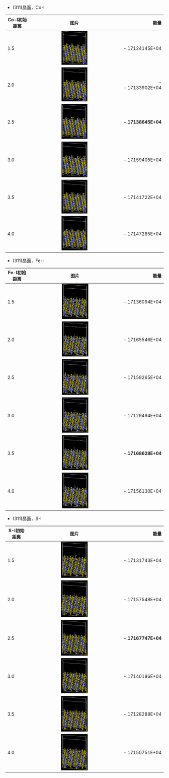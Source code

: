 - (311)晶面，Co-I 

|Co-I初始距离 |图片| 能量 |
| - | :-: |-: | 
|1.5 | <img src="https://github.com/pincher-chen/surface-adsporption/blob/master/opt_picture/311-co-1.5.png" width="30%" /> | -.17124145E+04 |
|2.0 | <img src="https://github.com/pincher-chen/surface-adsporption/blob/master/opt_picture/311-co-2.0.png" width="30%" /> | --.17133902E+04 |
|2.5 |<img src="https://github.com/pincher-chen/surface-adsporption/blob/master/opt_picture/311-co-2.5.png" width="30%" /> | **-.17138645E+04** |
|3.0 | <img src="https://github.com/pincher-chen/surface-adsporption/blob/master/opt_picture/311-co-3.0.png" width="30%" /> | -.17159405E+04 | 
|3.5 | <img src="https://github.com/pincher-chen/surface-adsporption/blob/master/opt_picture/311-co-3.5.png" width="30%" /> | -.17141722E+04 |
|4.0 | <img src="https://github.com/pincher-chen/surface-adsporption/blob/master/opt_picture/311-co-4.0.png" width="30%" /> | -.17147285E+04 |

- (311)晶面，Fe-I 

|Fe-I初始距离 |图片| 能量 |
| - | :-: |-: | 
|1.5 | <img src="https://github.com/pincher-chen/surface-adsporption/blob/master/opt_picture/311-fe-1.5.png" width="30%" /> |  -.17136094E+04 |
|2.0 | <img src="https://github.com/pincher-chen/surface-adsporption/blob/master/opt_picture/311-fe-2.0.png" width="30%" /> |  -.17165546E+04 |
|2.5 |<img src="https://github.com/pincher-chen/surface-adsporption/blob/master/opt_picture/311-fe-2.5.png" width="30%" /> |  -.17159265E+04 |
|3.0 | <img src="https://github.com/pincher-chen/surface-adsporption/blob/master/opt_picture/311-fe-3.0.png" width="30%" /> |  -.17129494E+04 | 
|3.5 | <img src="https://github.com/pincher-chen/surface-adsporption/blob/master/opt_picture/311-fe-3.5.png" width="30%" /> |  **-.17168628E+04** |
|4.0 | <img src="https://github.com/pincher-chen/surface-adsporption/blob/master/opt_picture/311-fe-4.0.png" width="30%" /> | -.17156130E+04 |

- (311)晶面，S-I 

|S-I初始距离 |图片| 能量 |
| - | :-: |-: | 
|1.5 | <img src="https://github.com/pincher-chen/surface-adsporption/blob/master/opt_picture/311-s-1.5.png" width="30%" /> |  -.17131743E+04 |
|2.0 | <img src="https://github.com/pincher-chen/surface-adsporption/blob/master/opt_picture/311-s-2.0.png" width="30%" /> |  -.17157548E+04 |
|2.5 |<img src="https://github.com/pincher-chen/surface-adsporption/blob/master/opt_picture/311-s-2.5.png" width="30%" /> |  **-.17167747E+04** |
|3.0 | <img src="https://github.com/pincher-chen/surface-adsporption/blob/master/opt_picture/311-s-3.0.png" width="30%" /> |  -.17140186E+04 | 
|3.5 | <img src="https://github.com/pincher-chen/surface-adsporption/blob/master/opt_picture/311-s-3.5.png" width="30%" /> |  -.17128288E+04 |
|4.0 | <img src="https://github.com/pincher-chen/surface-adsporption/blob/master/opt_picture/311-s-4.0.png" width="30%" /> | -.17150751E+04 |
